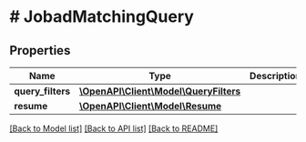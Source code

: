 # # JobadMatchingQuery

## Properties

Name | Type | Description | Notes
------------ | ------------- | ------------- | -------------
**query_filters** | [**\OpenAPI\Client\Model\QueryFilters**](QueryFilters.md) |  | [optional]
**resume** | [**\OpenAPI\Client\Model\Resume**](Resume.md) |  |

[[Back to Model list]](../../README.md#models) [[Back to API list]](../../README.md#endpoints) [[Back to README]](../../README.md)

